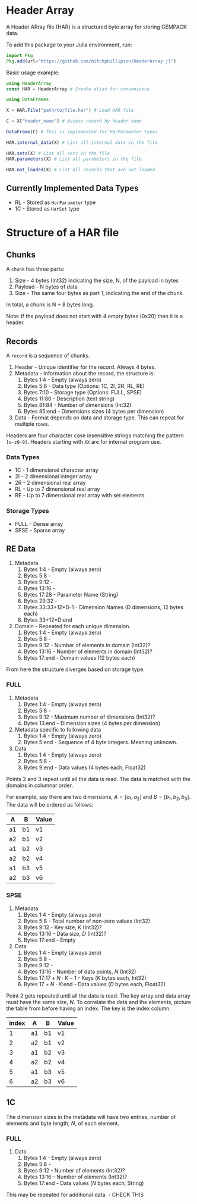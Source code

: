 # Header Array

A Header ARray file (HAR) is a structured byte array for storing GEMPACK data. 

To add this package to your Julia environment, run:

```julia
import Pkg
Pkg.add(url="https://github.com/mitchphillipson/HeaderArray.jl")
```

Basic usage example:

```julia
using HeaderArray
const HAR = HeaderArray # Create alias for convenience

using DataFrames

X = HAR.File("path/to/file.har") # Load HAR file

C = X["header_name"] # Access record by header name

DataFrame(C) # This is implemented for HarParameter types

HAR.internal_data(X) # List all internal data in the file

HAR.sets(X) # List all sets in the file
HAR.parameters(X) # List all parameters in the file

HAR.not_loaded(X) # List all records that are not loaded
```


## Currently Implemented Data Types

- RL - Stored as `HarParameter` type
- 1C - Stored as `HarSet` type




# Structure of a HAR file

## Chunks

A `chunk` has three parts:

1. Size - 4 bytes (Int32) indicating the size, N, of the payload in bytes
2. Payload - N bytes of data
3. Size - The same four bytes as part 1, indicating the end of the chunk.

In total, a chunk is N + 8 bytes long.

Note: If the payload does not start with 4 empty bytes (0x20) then it is a header.

## Records

A `record` is a sequence of chunks. 

1. Header - Unique identifier for the record. Always 4 bytes.
2. Metadata - Information about the record, the structure is:
   1. Bytes 1:4 - Empty (always zero)
   2. Bytes 5:6 - Data type (Options: 1C, 2I, 2R, RL, RE)
   3. Bytes 7:10 - Storage type (Options: FULL, SPSE)
   4. Bytes 11:80 - Description (text string)
   5. Bytes 81:84 - Number of dimensions (Int32)
   6. Bytes 85:end - Dimensions sizes (4 bytes per dimension)
3. Data - Format depends on data and storage type. This can repeat for multiple rows.


Headers are four character case insensitive strings matching the pattern ` [a-z0-9]`. Headers starting with `XX` are for internal program use.

### Data Types

- 1C - 1 dimensional character array
- 2I - 2 dimensional integer array
- 2R - 2 dimensional real array
- RL - Up to 7 dimensional real array
- RE - Up to 7 dimensional real array with set elements

### Storage Types

- FULL - Dense array
- SPSE - Sparse array

## RE Data

1. Metadata 
   1. Bytes 1:4 - Empty (always zero)
   2. Bytes 5:8 - 
   3. Bytes 9:12 - 
   4. Bytes 13:16 - 
   5. Bytes 17:28 - Parameter Name (String)
   6. Bytes 29:32 -
   7. Bytes 33:33+12*D-1 - Dimension Names (D dimensions, 12 bytes each)
   8. Bytes 33+12*D:end
2. Domain - Repeated for each unique dimension.
   1. Bytes 1:4 - Empty (always zero)
   2. Bytes 5:8 -
   3. Bytes 9:12 - Number of elements in domain (Int32)?
   4. Bytes 13:16 - Number of elements in domain (Int32)?
   5. Bytes 17:end - Domain values (12 bytes each)

From here the structure diverges based on storage type.

### FULL

1. Metadata 
   1. Bytes 1:4 - Empty (always zero)
   2. Bytes 5:8 -
   3. Bytes 9:12 - Maximum number of dimensions (Int32)?
   4. Bytes 13:end - Dimension sizes (4 bytes per dimension)
2. Metadata specific to following data
   1. Bytes 1:4 - Empty (always zero)
   2. Bytes 5:end - Sequence of 4 byte integers. Meaning unknown.
3. Data
   1. Bytes 1:4 - Empty (always zero)
   2. Bytes 5:8 - 
   3. Bytes 9:end - Data values (4 bytes each, Float32)
   
Points 2 and 3 repeat until all the data is read. The data is matched with the domains in columnar order. 

For example, say there are two dimensions, $A=[a_1,a_2]$ and $B=[b_1,b_2,b_3]$. The data will be ordered as follows:

| A | B | Value |
|---|---|-------|
| a1 | b1 | v1 |
| a2 | b1 | v2 |
| a1 | b2 | v3 |
| a2 | b2 | v4 |
| a1 | b3 | v5 |
| a2 | b3 | v6 |

### SPSE

1. Metadata 
   1. Bytes 1:4 - Empty (always zero)
   2. Bytes 5:8 - Total number of non-zero values (Int32)
   3. Bytes 9:12 - Key size, $K$ (Int32)?
   4. Bytes 13:16 - Data size, $D$ (Int32)?
   5. Bytes 17:end - Empty
2. Data
   1. Bytes 1:4 - Empty (always zero)
   2. Bytes 5:8 -
   3. Bytes 9:12 - 
   4. Bytes 13:16 - Number of data points, $N$ (Int32)
   5. Bytes 17:$17 + N\cdot K-1$ - Keys ($K$ bytes each, Int32)
   6. Bytes $17 + N\cdot K$:end - Data values ($D$ bytes each, Float32)
   
Point 2 gets repeated until all the data is read. The key array and data array must have the same size, $N$. To correlate the data and the elements, picture the table from before having an index. The key is the index column.

|index | A | B | Value |
|---|---|---|-------|
| 1 | a1 | b1 | v1 |
| 2 | a2 | b1 | v2 |
| 3 | a1 | b2 | v3 |
| 4 | a2 | b2 | v4 |
| 5 | a1 | b3 | v5 |
| 6 | a2 | b3 | v6 |


## 1C

The dimension sizes in the metadata will have two entries, number of elements and byte length, $N$, of each element. 

### FULL

1. Data
   1. Bytes 1:4 - Empty (always zero)
   2. Bytes 5:8 -
   3. Bytes 9:12 - Number of elements (Int32)?
   4. Bytes 13:16 - Number of elements (Int32)?
   5. Bytes 17:end - Data values ($N$ bytes each, String)
   
This may be repeated for additional data. - CHECK THIS